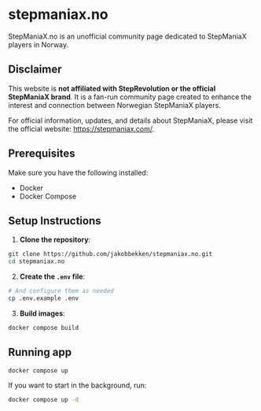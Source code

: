 # stepmaniax.no

StepManiaX.no is an unofficial community page dedicated to StepManiaX players in Norway.

## Disclaimer

This website is **not affiliated with StepRevolution or the official StepManiaX brand**. It is a fan-run community page created to enhance the interest and connection between Norwegian StepManiaX players.

For official information, updates, and details about StepManiaX, please visit the official website: https://stepmaniax.com/.

## Prerequisites

Make sure you have the following installed:
- Docker
- Docker Compose

## Setup Instructions

1. **Clone the repository**:
```bash
git clone https://github.com/jakobbekken/stepmaniax.no.git
cd stepmaniax.no
```

2. **Create the `.env` file**:
```bash
# And configure them as needed
cp .env.example .env
```

3. **Build images**:
```bash
docker compose build
```

## Running app

```bash
docker compose up
```

If you want to start in the background, run:
```bash
docker compose up -d
```
